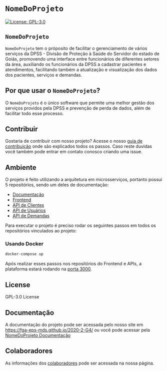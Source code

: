# `NomeDoProjeto`
[![License: GPL-3.0](https://img.shields.io/badge/License-GPL3-blue.svg)](https://opensource.org/licenses/gpl-3.0.html)

## `NomeDoProjeto`
  `NomeDoProjeto` tem o próposito de facilitar o gerenciamento de vários serviços da DPSS - Divisão de Proteção à Saúde do Servidor do estado de Goiás, promovendo uma interface entre funcionários de diferentes setores da área, auxiliando os funcionários da DPSS a cadastrar pacientes e atendimentos, facilitando também a atualização e visualização dos dados dos pacientes, serviços e demandas. 

## Por que usar o `NomeDoProjeto`?
O `NomeDoProjeto` é o único software que permite uma melhor gestão dos serviços providos pela DPSS e prevenção de perda de dados, além de facilitar todo esse processo.  

<!--## Acesso
O acesso a plataforma pode ser feito por meio da url `EndereçoDaPlataforma`, porém o uso é restrito aos funcionários da DPSS e àqueles que atuam em aréas relacionadas aos atendimentos.-->

## Contribuir
Gostaria de contribuir com nosso projeto? Acesse o nosso [guia de contribuição](docs/CONTRIBUTING.md) onde são explicados todos os passos.
Caso reste duvidas você também pode entrar em contato conosco criando uma issue. 



## Ambiente
O projeto é feito utilizando a arquitetura em microsserviços, portanto possui 5 repositórios, sendo um deles de documentação:
- [Documentação](https://github.com/fga-eps-mds/2020-2-G4)
- [Frontend](https://github.com/fga-eps-mds/2020-2-G4-Frontend)
- [API de Clientes](https://github.com/fga-eps-mds/2020-2-G4-Clients)
- [API de Usuários](https://github.com/fga-eps-mds/2020-2-G4-Users)
- [API de Demandas](https://github.com/fga-eps-mds/2020-2-G4-Demands)

Para executar o projeto é preciso rodar os seguintes passos em todos os repositórios vinculados ao projeto:
### Usando Docker
```bash
docker-compose up
```
Após realizar esses passos nos repositórios do Frontend e APIs, a plataforma estará rodando na [porta 3000](http://localhost:3000/).

## License

GPL-3.0 License

## Documentação

A documentação do projeto pode ser acessada pelo nosso site em https://fga-eps-mds.github.io/2020-2-G4/ ou você pode acessar pela [NomeDoProjeto Documentação](https://fga-eps-mds.github.io/2020-2-G4/home/)


## Colaboradores
 As informações dos [colaboradores](https://fga-eps-mds.github.io/2020-2-G4/team/) pode ser acessada na nossa página.

